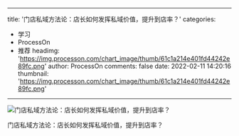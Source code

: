 
---
title: '门店私域方法论：店长如何发挥私域价值，提升到店率？'
categories: 
 - 学习
 - ProcessOn
 - 推荐
headimg: 'https://img.processon.com/chart_image/thumb/61c1a214e401fd44242e89fc.png'
author: ProcessOn
comments: false
date: 2022-02-11 14:20:16
thumbnail: 'https://img.processon.com/chart_image/thumb/61c1a214e401fd44242e89fc.png'
---

<div>   
<img class="thumb" alt="门店私域方法论：店长如何发挥私域价值，提升到店率？" src="https://img.processon.com/chart_image/thumb/61c1a214e401fd44242e89fc.png" referrerpolicy="no-referrer">
<p>门店私域方法论：店长如何发挥私域价值，提升到店率？</p>  
</div>
            